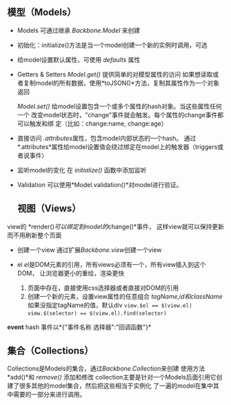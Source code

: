## 模型（Models）
- Models 可通过继承 *Backbone.Model* 来创建
- 初始化：initialize()方法是当一个model创建一个新的实例时调用，可选
- 给model设置默认属性，可使用 *defaults* 属性
- Getters & Setters
    *Model.get()* 提供简单的对模型属性的访问
    如果想读取或者复制model的所有数据，使用*toJSON()*方法，复制其属性作为一个对象返回

    *Model.set()* 给model设置包含一个或多个属性的hash对象。当这些属性任何一个
    改变model状态时，"change"事件就会触发。每个属性的change事件都可以触发和绑
    定（比如：change:name, change:age）
- 直接访问
 *.attributes*属性，包含model内部状态的一个hash。
 通过*.attributes*属性给model设置值会绕过绑定在model上的触发器（triggers或者说事件）

- 监听model的变化
  在 *initialize()* 函数中添加监听

- Validation
  可以使用*Model.validation()*对model进行验证。

  ## 视图（Views）
view的 *render()*可以绑定到model的*change()*事件，
这样view就可以保持更新而不用刷新整个页面
- 创建一个view
通过扩展*Backbone.view*创建一个view

- el
*el*是DOM元素的引用，所有views必须有一个，所有view插入到这个DOM，
让浏览器更小的重绘，渲染更快
    1. 页面中存在，直接使用css选择器或者直接对DOM的引用
    2. 创建一个新的元素，设置view属性的任意组合
        *tagName,id和className* 如果没指定tagName的值，默认div
`view.$el == $(view.el)` `view.$(selector) == $(view.el).find(selector)`

**event** hash
事件以*{"事件名称 选择器":"回调函数"}*

## 集合（Collections）
Collections是Models的集合，通过*Backbone.Collection*来创建
使用方法*add()*和 *remove()* 添加和修改
collection主要是针对一个Models后面引用它创建了很多其他的model集合，然后把这些相当于实例化
了一遍的model在集中其中需要的一部分来进行调用。